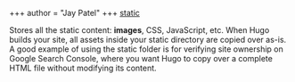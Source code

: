 +++
author = "Jay Patel"
+++
[static](https://gohugo.io/content-management/static-files/)

Stores all the static content: **images**, CSS, JavaScript, etc. When Hugo builds your site, all assets inside your static directory are copied over as-is. A good example of using the static folder is for verifying site ownership on Google Search Console, where you want Hugo to copy over a complete HTML file without modifying its content.












